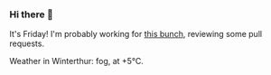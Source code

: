 ### Hi there :wave:

It's Friday! I'm probably working for [this bunch](https://github.com/kohofinancial), reviewing some pull requests.

Weather in Winterthur: fog, at +5°C.
